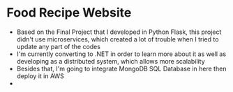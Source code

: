 # Food Recipe Website
- Based on the Final Project that I developed in Python Flask, this project didn't use microservices, which created a lot of trouble when I tried to update any part of the codes
- I'm currently converting to .NET in order to learn more about it as well as developing as a distributed system, which allows more scalability
- Besides that, I'm going to integrate MongoDB SQL Database in here then deploy it in AWS
- 
